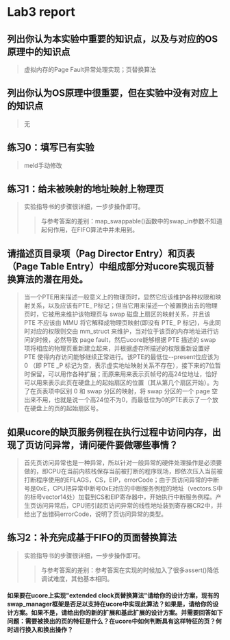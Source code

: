# Lab3 report
## 列出你认为本实验中重要的知识点，以及与对应的OS原理中的知识点
> 虚拟内存的Page Fault异常处理实现；页替换算法
  
## 列出你认为OS原理中很重要，但在实验中没有对应上的知识点
> 无
  
## 练习0：填写已有实验
  
> meld手动修改
  
## 练习1：给未被映射的地址映射上物理页
  
> 实验指导书的步骤很详细，一步步操作即可。
>> 与参考答案的差别：map_swappable()函数中的swap_in参数不知道起何作用，在FIFO算法中并未用到。

## 请描述页目录项（Pag Director Entry）和页表（Page Table Entry）中组成部分对ucore实现页替换算法的潜在用处。
> 当一个PTE用来描述一般意义上的物理页时，显然它应该维护各种权限和映射关系，以及应该有PTE_ P标记；但当它用来描述一个被置换出去的物理页时，它被用来维护该物理页与 swap 磁盘上扇区的映射关系，并且该 PTE 不应该由 MMU 将它解释成物理页映射(即没有 PTE_ P 标记)，与此同时对应的权限则交由 mm_struct 来维护，当对位于该页的内存地址进行访问的时候，必然导致 page fault，然后ucore能够根据 PTE 描述的 swap 项将相应的物理页重新建立起来，并根据虚存所描述的权限重新设置好 PTE 使得内存访问能够继续正常进行。该PTE的最低位--present位应该为0 （即 PTE _P 标记为空，表示虚实地址映射关系不存在），接下来的7位暂时保留，可以用作各种扩展；而原来用来表示页帧号的高24位地址，恰好可以用来表示此页在硬盘上的起始扇区的位置（其从第几个扇区开始）。为了在页表项中区别 0 和 swap 分区的映射，将 swap 分区的一个 page 空出来不用，也就是说一个高24位不为0，而最低位为0的PTE表示了一个放在硬盘上的页的起始扇区号。
  
## 如果ucore的缺页服务例程在执行过程中访问内存，出现了页访问异常，请问硬件要做哪些事情？
> 首先页访问异常也是一种异常，所以针对一般异常的硬件处理操作是必须要做的，即CPU在当前内核栈保存当前被打断的程序现场，即依次压入当前被打断程序使用的EFLAGS，CS，EIP，errorCode；由于页访问异常的中断号是0xE，CPU把异常中断号0xE对应的中断服务例程的地址（vectors.S中的标号vector14处）加载到CS和EIP寄存器中，开始执行中断服务例程。产生页访问异常后，CPU把引起页访问异常的线性地址装到寄存器CR2中，并给出了出错码errorCode，说明了页访问异常的类型。
  
## 练习2：补充完成基于FIFO的页面替换算法
 
> 实验指导书的步骤很详细，一步步操作即可。
>> 与参考答案的差别：参考答案在实现的时候加入了很多assert()降低调试难度，其他基本相同。

#### 如果要在ucore上实现"extended clock页替换算法"请给你的设计方案，现有的swap_manager框架是否足以支持在ucore中实现此算法？如果是，请给你的设计方案。如果不是，请给出你的新的扩展和基此扩展的设计方案。并需要回答如下问题：需要被换出的页的特征是什么？在ucore中如何判断具有这样特征的页？何时进行换入和换出操作？

